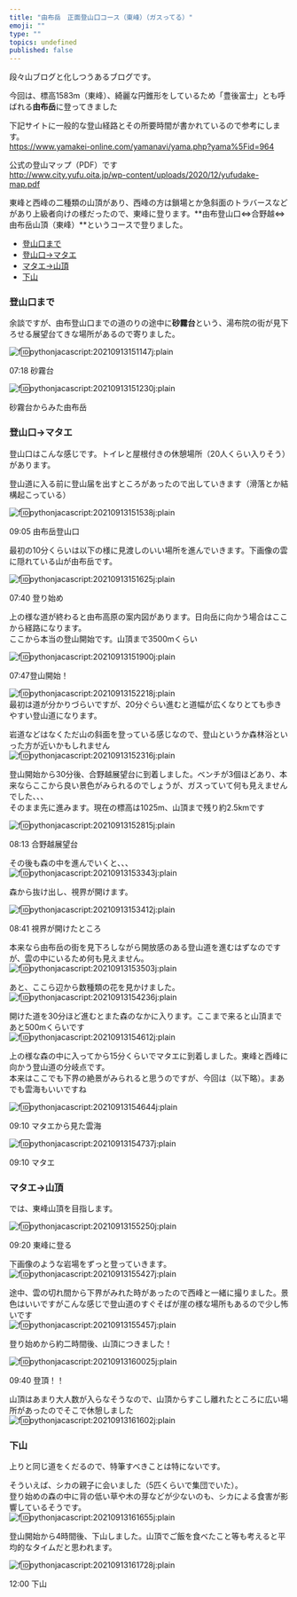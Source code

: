 ```yaml
---
title: "由布岳　正面登山口コース（東峰）（ガスってる）"
emoji: ""
type: ""
topics: undefined
published: false
---
```


段々山ブログと化しつうあるブログです。

今回は、標高1583m（東峰）、綺麗な円錐形をしているため「豊後富士」とも呼ばれる**由布岳**に登ってきました

  
下記サイトに一般的な登山経路とその所要時間が書かれているので参考にします。  
<https://www.yamakei-online.com/yamanavi/yama.php?yama%5Fid=964>

公式の登山マップ（PDF）です  
<http://www.city.yufu.oita.jp/wp-content/uploads/2020/12/yufudake-map.pdf>

  
東峰と西峰の二種類の山頂があり、西峰の方は鎖場とか急斜面のトラバースなどがあり上級者向けの様だったので、東峰に登ります。**由布登山口⇔合野越⇔由布岳山頂（東峰）**というコースで登りました。

* [登山口まで](#登山口まで)
* [登山口→マタエ](#登山口マタエ)
* [マタエ→山頂](#マタエ山頂)
* [下山](#下山)
  
  
### 登山口まで

余談ですが、由布登山口までの道のりの途中に**砂霧台**という、湯布院の街が見下ろせる展望台てきな場所があるので寄りました。

![f:id:pythonjacascript:20210913151147j:plain](/images/ppythonjacascript2021091320210913151147.jpg)

07:18 砂霧台

![f:id:pythonjacascript:20210913151230j:plain](/images/ppythonjacascript2021091320210913151230.jpg)

砂霧台からみた由布岳

### 登山口→マタエ

登山口はこんな感じです。トイレと屋根付きの休憩場所（20人くらい入りそう）があります。

登山道に入る前に登山届を出すところがあったので出していきます（滑落とか結構起こっている）

![f:id:pythonjacascript:20210913151538j:plain](/images/ppythonjacascript2021091320210913151538.jpg)

09:05 由布岳登山口

  
最初の10分くらいは以下の様に見渡しのいい場所を進んでいきます。下画像の雲に隠れている山が由布岳です。

![f:id:pythonjacascript:20210913151625j:plain](/images/ppythonjacascript2021091320210913151625.jpg)

07:40 登り始め

上の様な道が終わると由布高原の案内図があります。日向岳に向かう場合はここから経路になります。  
ここから本当の登山開始です。山頂まで3500mくらい

![f:id:pythonjacascript:20210913151900j:plain](/images/ppythonjacascript2021091320210913151900.jpg)

07:47登山開始！

![f:id:pythonjacascript:20210913152218j:plain](/images/ppythonjacascript2021091320210913152218.jpg)  
最初は道が分かりづらいですが、20分ぐらい進むと道幅が広くなりとても歩きやすい登山道になります。

岩道などはなくただ山の斜面を登っている感じなので、登山というか森林浴といった方が近いかもしれません  
![f:id:pythonjacascript:20210913152316j:plain](/images/ppythonjacascript2021091320210913152316.jpg)

登山開始から30分後、合野越展望台に到着しました。ベンチが3個ほどあり、本来ならここから良い景色がみられるのでしょうが、ガスっていて何も見えませんでした、、、  
そのまま先に進みます。現在の標高は1025m、山頂まで残り約2.5kmです

![f:id:pythonjacascript:20210913152815j:plain](/images/ppythonjacascript2021091320210913152815.jpg)

08:13 合野越展望台

その後も森の中を進んでいくと、、、  
![f:id:pythonjacascript:20210913153343j:plain](/images/ppythonjacascript2021091320210913153343.jpg)

森から抜け出し、視界が開けます。

![f:id:pythonjacascript:20210913153412j:plain](/images/ppythonjacascript2021091320210913153412.jpg)

08:41 視界が開けたところ

本来なら由布岳の街を見下ろしながら開放感のある登山道を進むはずなのですが、雲の中にいるため何も見えません。  
![f:id:pythonjacascript:20210913153503j:plain](/images/ppythonjacascript2021091320210913153503.jpg)

  
あと、ここら辺から数種類の花を見かけました。  
![f:id:pythonjacascript:20210913154236j:plain](/images/ppythonjacascript2021091320210913154236.jpg)

開けた道を30分ほど進むとまた森のなかに入ります。ここまで来ると山頂まであと500mくらいです  
![f:id:pythonjacascript:20210913154612j:plain](/images/ppythonjacascript2021091320210913154612.jpg)

  
上の様な森の中に入ってから15分くらいでマタエに到着しました。東峰と西峰に向かう登山道の分岐点です。  
本来はここでも下界の絶景がみられると思うのですが、今回は（以下略）。まあでも雲海もいいですね

![f:id:pythonjacascript:20210913154644j:plain](/images/ppythonjacascript2021091320210913154644.jpg)

09:10 マタエから見た雲海

![f:id:pythonjacascript:20210913154737j:plain](/images/ppythonjacascript2021091320210913154737.jpg)

09:10 マタエ

### マタエ→山頂

では、東峰山頂を目指します。

![f:id:pythonjacascript:20210913155250j:plain](/images/ppythonjacascript2021091320210913155250.jpg)

09:20 東峰に登る

下画像のような岩場をずっと登っていきます。  
![f:id:pythonjacascript:20210913155427j:plain](/images/ppythonjacascript2021091320210913155427.jpg)

途中、雲の切れ間から下界がみれた時があったので西峰と一緒に撮りました。景色はいいですがこんな感じで登山道のすぐそばが崖の様な場所もあるので少し怖いです  
![f:id:pythonjacascript:20210913155457j:plain](/images/ppythonjacascript2021091320210913155457.jpg)

登り始めから約二時間後、山頂につきました！

![f:id:pythonjacascript:20210913160025j:plain](/images/ppythonjacascript2021091320210913160025.jpg)

09:40 登頂！！

山頂はあまり大人数が入らなそうなので、山頂からすこし離れたところに広い場所があったのでそこで休憩しました  
![f:id:pythonjacascript:20210913161602j:plain](/images/ppythonjacascript2021091320210913161602.jpg)

### 下山

上りと同じ道をくだるので、特筆すべきことは特にないです。

そういえば、シカの親子に会いました（5匹くらいで集団でいた）。  
登り始めの森の中に背の低い草や木の芽などが少ないのも、シカによる食害が影響しているそうです。  
![f:id:pythonjacascript:20210913161655j:plain](/images/ppythonjacascript2021091320210913161655.jpg)

登山開始から4時間後、下山しました。山頂でご飯を食べたこと等も考えると平均的なタイムだと思われます。

![f:id:pythonjacascript:20210913161728j:plain](/images/ppythonjacascript2021091320210913161728.jpg)

12:00 下山